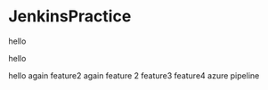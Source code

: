 # JenkinsPractice

hello

hello

hello again feature2
again feature 2
feature3
feature4
azure pipeline

